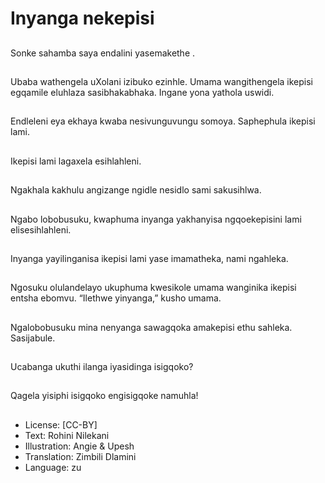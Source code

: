 # Inyanga nekepisi

##
Sonke sahamba saya endalini yasemakethe .

##
Ubaba wathengela uXolani izibuko ezinhle.
Umama wangithengela ikepisi egqamile eluhlaza sasibhakabhaka.
Ingane yona yathola uswidi.

##
Endleleni eya ekhaya kwaba nesivunguvungu somoya.
Saphephula ikepisi lami.

##
Ikepisi lami lagaxela esihlahleni.

##
Ngakhala kakhulu angizange ngidle nesidlo sami sakusihlwa.

##
Ngabo lobobusuku, kwaphuma inyanga yakhanyisa ngqoekepisini lami elisesihlahleni.

##
Inyanga yayilinganisa ikepisi lami yase imamatheka, nami ngahleka.

##
Ngosuku olulandelayo ukuphuma kwesikole umama wanginika ikepisi entsha ebomvu.
“Ilethwe yinyanga,” kusho umama.

##
Ngalobobusuku mina nenyanga sawagqoka amakepisi ethu sahleka.
Sasijabule.

##
Ucabanga ukuthi ilanga iyasidinga isigqoko?

##
Qagela yisiphi isigqoko engisigqoke namuhla!

##
* License: [CC-BY]
* Text: Rohini Nilekani
* Illustration: Angie & Upesh
* Translation: Zimbili Dlamini
* Language: zu
